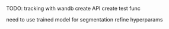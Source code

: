 TODO:
tracking with wandb 
create API
create test func

need to use trained model for segmentation
refine hyperparams